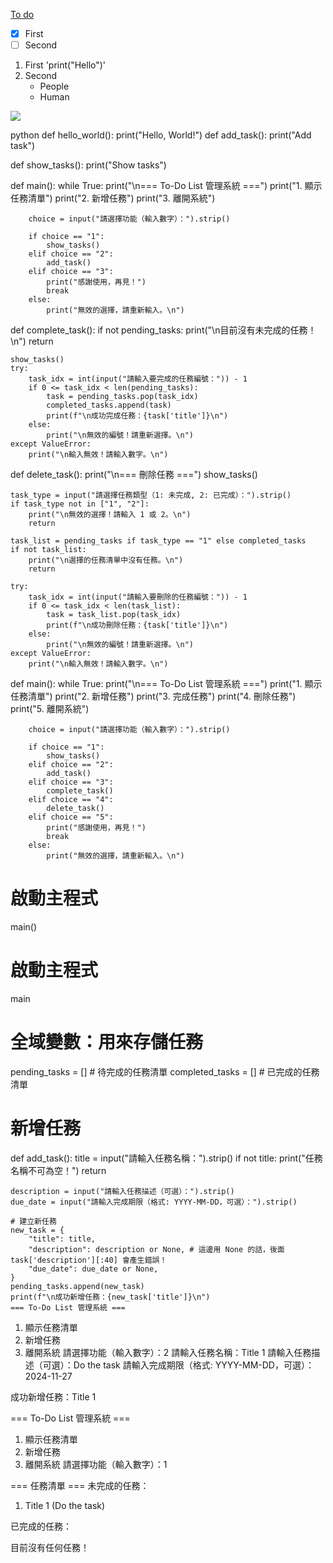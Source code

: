 
[To do](todo.md)


- [x] First
- [ ] Second

1. First 'print("Hello")'
3. Second
    -  People
    -  Human

![](imgs/Q01.png)


   python
def hello_world():
    print("Hello, World!")
def add_task():
    print("Add task")

def show_tasks():
    print("Show tasks")

def main():
    while True:
        print("\n=== To-Do List 管理系統 ===")
        print("1. 顯示任務清單")
        print("2. 新增任務")
        print("3. 離開系統")
        
        choice = input("請選擇功能（輸入數字）：").strip()
        
        if choice == "1":
            show_tasks()
        elif choice == "2":
            add_task()
        elif choice == "3":
            print("感謝使用，再見！")
            break
        else:
            print("無效的選擇，請重新輸入。\n")
def complete_task():
    if not pending_tasks:
        print("\n目前沒有未完成的任務！\n")
        return

    show_tasks()
    try:
        task_idx = int(input("請輸入要完成的任務編號：")) - 1
        if 0 <= task_idx < len(pending_tasks):
            task = pending_tasks.pop(task_idx)
            completed_tasks.append(task)
            print(f"\n成功完成任務：{task['title']}\n")
        else:
            print("\n無效的編號！請重新選擇。\n")
    except ValueError:
        print("\n輸入無效！請輸入數字。\n")
def delete_task():
    print("\n=== 刪除任務 ===")
    show_tasks()

    task_type = input("請選擇任務類型（1: 未完成, 2: 已完成）：").strip()
    if task_type not in ["1", "2"]:
        print("\n無效的選擇！請輸入 1 或 2。\n")
        return

    task_list = pending_tasks if task_type == "1" else completed_tasks
    if not task_list:
        print("\n選擇的任務清單中沒有任務。\n")
        return

    try:
        task_idx = int(input("請輸入要刪除的任務編號：")) - 1
        if 0 <= task_idx < len(task_list):
            task = task_list.pop(task_idx)
            print(f"\n成功刪除任務：{task['title']}\n")
        else:
            print("\n無效的編號！請重新選擇。\n")
    except ValueError:
        print("\n輸入無效！請輸入數字。\n")
def main():
    while True:
        print("\n=== To-Do List 管理系統 ===")
        print("1. 顯示任務清單")
        print("2. 新增任務")
        print("3. 完成任務")
        print("4. 刪除任務")
        print("5. 離開系統")
        
        choice = input("請選擇功能（輸入數字）：").strip()
        
        if choice == "1":
            show_tasks()
        elif choice == "2":
            add_task()
        elif choice == "3":
            complete_task()
        elif choice == "4":
            delete_task()
        elif choice == "5":
            print("感謝使用，再見！")
            break
        else:
            print("無效的選擇，請重新輸入。\n")

# 啟動主程式
main()
# 啟動主程式
main
# 全域變數：用來存儲任務
pending_tasks = []   # 待完成的任務清單
completed_tasks = [] # 已完成的任務清單
# 新增任務
def add_task():
    title = input("請輸入任務名稱：").strip()
    if not title:
        print("任務名稱不可為空！")
        return
    
    description = input("請輸入任務描述（可選）：").strip()
    due_date = input("請輸入完成期限（格式: YYYY-MM-DD，可選）：").strip()

    # 建立新任務
    new_task = {
        "title": title,
        "description": description or None, # 這邊用 None 的話，後面 task['description'][:40] 會產生錯誤！
        "due_date": due_date or None,
    }
    pending_tasks.append(new_task)
    print(f"\n成功新增任務：{new_task['title']}\n")
    === To-Do List 管理系統 ===
1. 顯示任務清單
2. 新增任務
3. 離開系統
請選擇功能（輸入數字）：2
請輸入任務名稱：Title 1
請輸入任務描述（可選）：Do the task
請輸入完成期限（格式: YYYY-MM-DD，可選）：2024-11-27

成功新增任務：Title 1


=== To-Do List 管理系統 ===
1. 顯示任務清單
2. 新增任務
3. 離開系統
請選擇功能（輸入數字）：1

=== 任務清單 ===
未完成的任務：
  1. Title 1 (Do the task)

已完成的任務：

  目前沒有任何任務！

